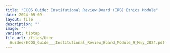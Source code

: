 ```yaml
---
title: "ECOS Guide: Institutional Review Board (IRB) Ethics Module"
date: 2024-05-09
layout: file
description: ""
image: ""
variant: tiptap
file_url: /files/User
  Guides/ECOS_Guide___Institutional_Review_Board_Module_9_May_2024.pdf
---
```

